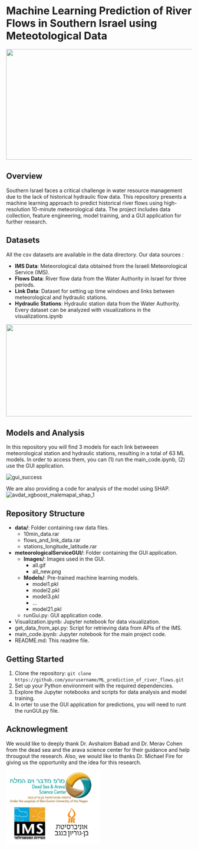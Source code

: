 # Machine Learning Prediction of River Flows in Southern Israel using Meteotological Data 

<img src="https://github.com/idohersko/ML_prediction_of_river_flows/assets/66033664/c59cc6dd-09f3-4dd6-97b4-36d3beac0dcf" width="1000" height="300">

## Overview

Southern Israel faces a critical challenge in water resource management due to the lack of historical hydraulic flow data. This repository presents a machine learning approach to predict historical river flows using high-resolution 10-minute meteorological data. The project includes data collection, feature engineering, model training, and a GUI application for further research.


## Datasets

All the csv datasets are available in the data directory.
Our data sources :
- **IMS Data**: Meteorological data obtained from the Israeli Meteorological Service (IMS).
- **Flows Data**: River flow data from the Water Authority in Israel for three periods.
- **Link Data**: Dataset for setting up time windows and links between meteorological and hydraulic stations.
- **Hydraulic Stations**: Hydraulic station data from the Water Authority.
Every dataset can be analyzed with visualizations in the visualizations.ipynb

<img src="https://github.com/idohersko/ML_prediction_of_river_flows/assets/66033664/871d1ab6-3f29-4f61-a3a9-19ee12cef601" width="1000" height="250">
<!-- <img src="https://github.com/idohersko/ML_prediction_of_river_flows/assets/66033664/abd8a864-e8ce-4029-80b0-30d1941dd994" width="500" height="300"> -->


## Models and Analysis
In this repository you will find 3 models for each link betweeen meteorological station and hydraulic stations, resulting in a total of 63 ML models. 
In order to access them, you can (1) run the main_code.ipynb, (2) use the GUI application.


![gui_success](https://github.com/idohersko/ML_prediction_of_river_flows/assets/66033664/f89df7d7-1cfc-438f-bc1b-de56e90c739d)

We are also providing a code for analysis of the model using SHAP.
![avdat_xgboost_malemapal_shap_1](https://github.com/idohersko/ML_prediction_of_river_flows/assets/66033664/9344d179-5cea-4715-891f-d3d12b185aa0)


## Repository Structure
- **data/**: Folder containing raw data files.
  - 10min_data.rar
  - flows_and_link_data.rar
  - stations_longitude_latitude.rar
- **meteorologicalServiceGUI/**: Folder containing the GUI application.
  - **Images/**: Images used in the GUI.
    - all.gif
    - all_new.png
  - **Models/**: Pre-trained machine learning models.
    - model1.pkl
    - model2.pkl
    - model3.pkl
    - ...
    - model21.pkl
  - runGui.py: GUI application code.
- Visualization.ipynb: Jupyter notebook for data visualization.
- get_data_from_api.py: Script for retrieving data from APIs of the IMS.
- main_code.ipynb: Jupyter notebook for the main project code.
- README.md: This readme file.

## Getting Started
1. Clone the repository: `git clone https://github.com/yourusername/ML_prediction_of_river_flows.git`
2. Set up your Python environment with the required dependencies.
3. Explore the Jupyter notebooks and scripts for data analysis and model training.
4. In orter to use the GUI application for predictions, you will need to runt the runGUI.py file.

## Acknowlegment

We would like to deeply thank Dr. Avshalom Babad and Dr. Merav Cohen from the dead sea and the arava science center for their guidance and help througout the research.
Also, we would like to thanks Dr. Michael Fire for giving us the opportunity and the idea for this research.

![River Flow](https://github.com/idohersko/ML_prediction_of_river_flows/blob/main/meteorologicalServiceGUI/Images/all_new.png)

